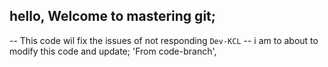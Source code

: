 ## hello, Welcome to mastering git;

-- This code wil fix the issues of not responding `Dev-KCL`
-- i am to about to modify this code and update; 'From code-branch',